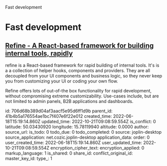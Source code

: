 Fast development

# Fast development

## [**Refine** - A React-based framework for building internal tools, rapidly](https://refine.dev/)
refine is a React-based framework for rapid building of internal tools. It's is a a collection of helper hooks, components and providers. They are all decoupled from your UI components and business logic, so they never keep you from customizing your UI or coding your own flow.

Refine offers lots of out-of-the box functionality for rapid development, without compromising extreme customizability. Use-cases include, but are not limited to admin panels, B2B applications and dashboards.

id: 706d68b389d04af3aacf5e95d6ff1d9b
parent_id: 41b4b5a176554ae1bc7f407e6f22e012
created_time: 2022-06-18T15:19:14.860Z
updated_time: 2022-10-21T09:08:59.554Z
is_conflict: 0
latitude: 50.03430920
longitude: 15.78119940
altitude: 0.0000
author: 
source_url: 
is_todo: 0
todo_due: 0
todo_completed: 0
source: joplin-desktop
source_application: net.cozic.joplin-desktop
application_data: 
order: 0
user_created_time: 2022-06-18T15:19:14.860Z
user_updated_time: 2022-10-21T09:08:59.554Z
encryption_cipher_text: 
encryption_applied: 0
markup_language: 1
is_shared: 0
share_id: 
conflict_original_id: 
master_key_id: 
type_: 1